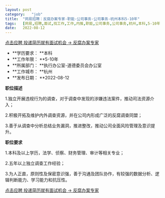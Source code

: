 ```yaml
---
layout:	post
category:	"job"
title:	"网易招聘：反腐办案专家-职能-公司事务-公司事务-杭州本科5-10年"
tags:	[网易,招聘,面试,找工作,工作,内推,职能,公司事务,公司事务,杭州,本科,5-10年]
date:	2022-08-12
---
```


[点击应聘 投递简历就有面试机会 ->  反腐办案专家](http://mobile.bole.netease.com/bole/boleDetail?id=39361&employeeId=346f03c3cda5f04c&key=all)



- **学历要求： **本科
- **工作年限： **5-10年
- **所属部门： **执行办公室-道德委员会办公室
- **工作城市： **杭州
- **发布日期： **2022-08-12



**职位描述**

1.独立开展违规行为的调查，对于调查中发现的涉嫌违法案件，推动司法资源介入；

2.积极开拓及维护内外调查资源，并在公司内形成广泛的反腐调查同盟；

3.善于从调查中分析总结业务漏洞，推进整改，推动公司全面风险管理及意识提升。



**职位要求**

1.本科及以上学历，法学、侦察、财务管理、审计等相关专业；

2.五年以上独立调查工作经验；

3.为人正直，原则性及保密意识强，善于沟通及团队协作，有较强的数据分析、逻辑判断能力、学习能力和抗压性。



[点击应聘 投递简历就有面试机会 ->  反腐办案专家](http://mobile.bole.netease.com/bole/boleDetail?id=39361&employeeId=346f03c3cda5f04c&key=all)
